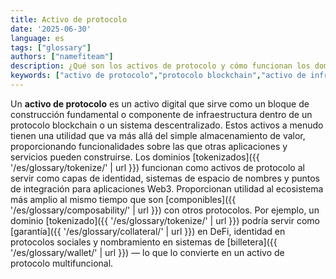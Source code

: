 ```yaml
---
title: Activo de protocolo
date: '2025-06-30'
language: es
tags: ["glossary"]
authors: ["namefiteam"]
description: ¿Qué son los activos de protocolo y cómo funcionan los dominios tokenizados como activos de protocolo?
keywords: ["activo de protocolo","protocolo blockchain","activo de infraestructura","activo de red","token de utilidad"]
---
```


Un **activo de protocolo** es un activo digital que sirve como un bloque de construcción fundamental o componente de infraestructura dentro de un protocolo blockchain o un sistema descentralizado. Estos activos a menudo tienen una utilidad que va más allá del simple almacenamiento de valor, proporcionando funcionalidades sobre las que otras aplicaciones y servicios pueden construirse. Los dominios [tokenizados]({{ '/es/glossary/tokenize/' | url }}) funcionan como activos de protocolo al servir como capas de identidad, sistemas de espacio de nombres y puntos de integración para aplicaciones Web3. Proporcionan utilidad al ecosistema más amplio al mismo tiempo que son [componibles]({{ '/es/glossary/composability/' | url }}) con otros protocolos. Por ejemplo, un dominio [tokenizado]({{ '/es/glossary/tokenize/' | url }}) podría servir como [garantía]({{ '/es/glossary/collateral/' | url }}) en DeFi, identidad en protocolos sociales y nombramiento en sistemas de [billetera]({{ '/es/glossary/wallet/' | url }}) — lo que lo convierte en un activo de protocolo multifuncional.